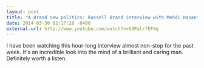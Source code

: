 ```yaml
---
layout: post
title: "A Brand new politics: Russell Brand interview with Mehdi Hasan"
date: 2014-03-30 02:17:28 -0400
external-url: http://www.youtube.com/watch?v=S3PalrfEF4g
---
```


I have been watching this hour-long interview almost non-stop for the past
week. It's an incredible look into the mind of a brilliant and caring man.
Definitely worth a listen.
